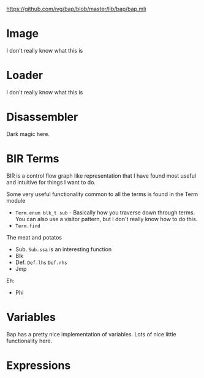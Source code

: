 

https://github.com/ivg/bap/blob/master/lib/bap/bap.mli

# Image
I don't really know what this is

# Loader
I don't really know what this is

# Disassembler
Dark magic here.

# BIR Terms
BIR is a control flow graph like representation that I have found most useful and intuitive for things I want to do.

Some very useful functionality common to all the terms is found in the Term module

- `Term.enum blk_t sub` - Basically how you traverse down through terms. You can also use a visitor pattern, but I don't really know how to do this.
- `Term.find`

The meat and potatos
- Sub. `Sub.ssa` is an interesting function
- Blk
- Def. `Def.lhs` `Def.rhs`
- Jmp

Eh:
- Phi

# Variables
Bap has a pretty nice implementation of variables. Lots of nice little functionality here.

# Expressions

